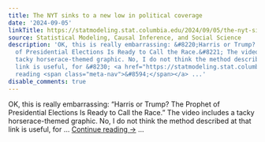 ```yaml
---
title: The NYT sinks to a new low in political coverage
date: '2024-09-05'
linkTitle: https://statmodeling.stat.columbia.edu/2024/09/05/the-nyt-sinks-to-a-new-low-in-political-coverage/
source: Statistical Modeling, Causal Inference, and Social Science
description: 'OK, this is really embarrassing: &#8220;Harris or Trump? The Prophet
  of Presidential Elections Is Ready to Call the Race.&#8221; The video includes a
  tacky horserace-themed graphic. No, I do not think the method described at that
  link is useful, for &#8230; <a href="https://statmodeling.stat.columbia.edu/2024/09/05/the-nyt-sinks-to-a-new-low-in-political-coverage/">Continue
  reading <span class="meta-nav">&#8594;</span></a> ...'
disable_comments: true
---
```

OK, this is really embarrassing: &#8220;Harris or Trump? The Prophet of Presidential Elections Is Ready to Call the Race.&#8221; The video includes a tacky horserace-themed graphic. No, I do not think the method described at that link is useful, for &#8230; <a href="https://statmodeling.stat.columbia.edu/2024/09/05/the-nyt-sinks-to-a-new-low-in-political-coverage/">Continue reading <span class="meta-nav">&#8594;</span></a> ...